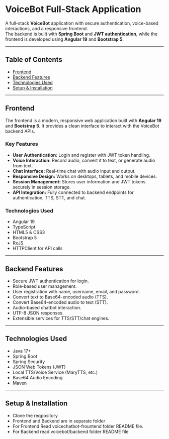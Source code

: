 # VoiceBot Full-Stack Application

A full-stack **VoiceBot** application with secure authentication, voice-based interactions, and a responsive frontend.  
The backend is built with **Spring Boot** and **JWT authentication**, while the frontend is developed using **Angular 19** and **Bootstrap 5**.

---

## Table of Contents
- [Frontend](#frontend)
- [Backend Features](#backend-features)
- [Technologies Used](#technologies-used)
- [Setup & Installation](#setup--installation)


---

## Frontend

The frontend is a modern, responsive web application built with **Angular 19** and **Bootstrap 5**. It provides a clean interface to interact with the VoiceBot backend APIs.

### Key Features
- **User Authentication:** Login and register with JWT token handling.
- **Voice Interaction:** Record audio, convert it to text, or generate audio from text.
- **Chat Interface:** Real-time chat with audio input and output.
- **Responsive Design:** Works on desktops, tablets, and mobile devices.
- **Session Management:** Stores user information and JWT tokens securely in session storage.
- **API Integration:** Fully connected to backend endpoints for authentication, TTS, STT, and chat.

### Technologies Used
- Angular 19
- TypeScript
- HTML5 & CSS3
- Bootstrap 5
- RxJS
- HTTPClient for API calls

---

## Backend Features
- Secure JWT authentication for login.
- Role-based user management.
- User registration with name, username, email, and password.
- Convert text to Base64-encoded audio (TTS).
- Convert Base64-encoded audio to text (STT).
- Audio-based chatbot interaction.
- UTF-8 JSON responses.
- Extensible services for TTS/STT/chat engines.

---

## Technologies Used
- Java 17+
- Spring Boot
- Spring Security
- JSON Web Tokens (JWT)
- Local TTS/Voice Service (MaryTTS, etc.)
- Base64 Audio Encoding
- Maven

---

## Setup & Installation
- Clone the reqpository
- Frontend and Backend are in separate folder 
- For Frontend Read voicechatbot-frountend folder README file.
- For Backend read voicebot/backend folder README file

